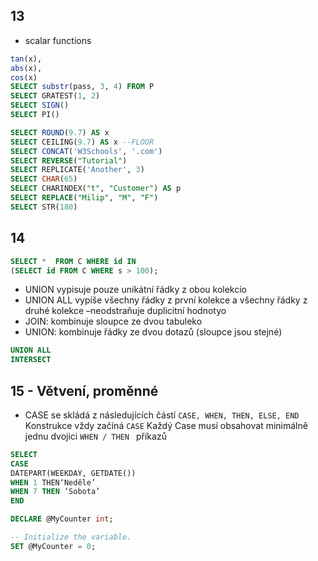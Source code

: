 
## 13
* scalar functions

```sql
tan(x), 
abs(x),
cos(x)
SELECT substr(pass, 3, 4) FROM P
SELECT GRATEST(1, 2)
SELECT SIGN()
SELECT PI()
```

```sql
SELECT ROUND(9.7) AS x
SELECT CEILING(9.7) AS x --FLOOR
SELECT CONCAT('W3Schools', '.com')
SELECT REVERSE("Tutorial")
SELECT REPLICATE('Another', 3)
SELECT CHAR(65)
SELECT CHARINDEX("t", "Customer") AS p
SELECT REPLACE("Milip", "M", "F")
SELECT STR(180) 
```


## 14 

```sql
SELECT *  FROM C WHERE id IN 
(SELECT id FROM C WHERE s > 100);
```

* UNION vypisuje pouze unikátní řádky z obou kolekcío
* UNION ALL vypíše všechny řádky z první kolekce a všechny řádky z druhé kolekce –neodstraňuje duplicitní hodnotyo
* JOIN: kombinuje sloupce ze dvou tabuleko
* UNION: kombinuje řádky ze dvou dotazů (sloupce jsou stejné)
```sql
UNION ALL
INTERSECT
```

## 15 - Větvení, proměnné
* CASE se skládá z následujících částí ```CASE, WHEN, THEN, ELSE, END``` 
Konstrukce vždy začíná ```CASE``` Každý Case musí obsahovat minimálně jednu dvojici ```WHEN / THEN ``` příkazů 

```sql
SELECT 
CASE 
DATEPART(WEEKDAY, GETDATE()) 
WHEN 1 THEN‘Neděle’
WHEN 7 THEN ‘Sobota’
END 
```


```sql
DECLARE @MyCounter int;

-- Initialize the variable.
SET @MyCounter = 0;
```
